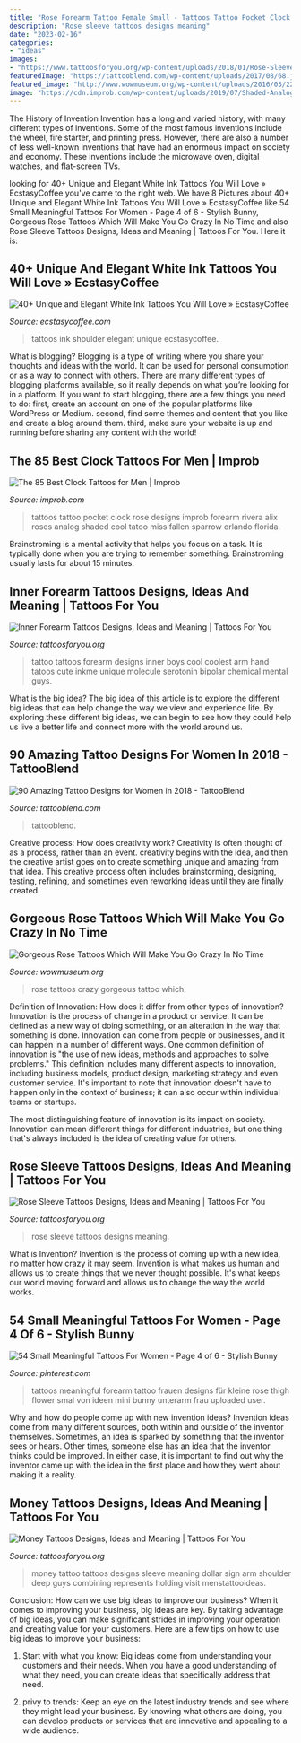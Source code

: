 ```yaml
---
title: "Rose Forearm Tattoo Female Small - Tattoos Tattoo Pocket Clock Rose Designs Improb Forearm Rivera Alix Roses Analog Shaded Cool Tatoo Miss Fallen Sparrow Orlando Florida"
description: "Rose sleeve tattoos designs meaning"
date: "2023-02-16"
categories:
- "ideas"
images:
- "https://www.tattoosforyou.org/wp-content/uploads/2018/01/Rose-Sleeve-Tattoos-for-Women.jpg"
featuredImage: "https://tattooblend.com/wp-content/uploads/2017/08/68.jpg"
featured_image: "http://www.wowmuseum.org/wp-content/uploads/2016/03/22110416-rose-tattoos-.jpg"
image: "https://cdn.improb.com/wp-content/uploads/2019/07/Shaded-Analog-Clock-Tattoo.jpg"
---
```



The History of Invention
Invention has a long and varied history, with many different types of inventions. Some of the most famous inventions include the wheel, fire starter, and printing press. However, there are also a number of less well-known inventions that have had an enormous impact on society and economy. These inventions include the microwave oven, digital watches, and flat-screen TVs.

	

		
looking for 40+ Unique and Elegant White Ink Tattoos You Will Love » EcstasyCoffee you've came to the right web. We have 8 Pictures about 40+ Unique and Elegant White Ink Tattoos You Will Love » EcstasyCoffee like 54 Small Meaningful Tattoos For Women - Page 4 of 6 - Stylish Bunny, Gorgeous Rose Tattoos Which Will Make You Go Crazy In No Time and also Rose Sleeve Tattoos Designs, Ideas and Meaning | Tattoos For You. Here it is:
		
    
## 40+ Unique And Elegant White Ink Tattoos You Will Love » EcstasyCoffee

<img loading=lazy src="https://i2.wp.com/www.ecstasycoffee.com/wp-content/uploads/2016/10/Rose-Gripped-Shoulder.jpg" onerror="this.onerror=null;this.src='https://tse3.mm.bing.net/th?id=OIP.Mj5bMmylK6tIckox8CjY2wHaJ4&amp;pid=15.1';" alt="40+ Unique and Elegant White Ink Tattoos You Will Love » EcstasyCoffee">

_Source: ecstasycoffee.com_

>tattoos ink shoulder elegant unique ecstasycoffee. 

	

What is blogging?
Blogging is a type of writing where you share your thoughts and ideas with the world. It can be used for personal consumption or as a way to connect with others. There are many different types of blogging platforms available, so it really depends on what you’re looking for in a platform. If you want to start blogging, there are a few things you need to do: first, create an account on one of the popular platforms like WordPress or Medium. second, find some themes and content that you like and create a blog around them. third, make sure your website is up and running before sharing any content with the world!

    
## The 85 Best Clock Tattoos For Men | Improb

<img loading=lazy src="https://cdn.improb.com/wp-content/uploads/2019/07/Shaded-Analog-Clock-Tattoo.jpg" onerror="this.onerror=null;this.src='https://tse1.mm.bing.net/th?id=OIP.GNsIMpDM8y71T6tgG9jQMgHaKW&amp;pid=15.1';" alt="The 85 Best Clock Tattoos for Men | Improb">

_Source: improb.com_

>tattoos tattoo pocket clock rose designs improb forearm rivera alix roses analog shaded cool tatoo miss fallen sparrow orlando florida. 

	

Brainstroming is a mental activity that helps you focus on a task. It is typically done when you are trying to remember something. Brainstroming usually lasts for about 15 minutes.

    
## Inner Forearm Tattoos Designs, Ideas And Meaning | Tattoos For You

<img loading=lazy src="https://www.tattoosforyou.org/wp-content/uploads/2017/06/Inner-Forearm-Tattoo-Designs.jpg" onerror="this.onerror=null;this.src='https://tse1.mm.bing.net/th?id=OIP.vYztCZtixW4zmCz2nwgRnAHaNK&amp;pid=15.1';" alt="Inner Forearm Tattoos Designs, Ideas and Meaning | Tattoos For You">

_Source: tattoosforyou.org_

>tattoo tattoos forearm designs inner boys cool coolest arm hand tatoos cute inkme unique molecule serotonin bipolar chemical mental guys. 

	

What is the big idea?
The big idea of this article is to explore the different big ideas that can help change the way we view and experience life. By exploring these different big ideas, we can begin to see how they could help us live a better life and connect more with the world around us.

    
## 90 Amazing Tattoo Designs For Women In 2018 - TattooBlend

<img loading=lazy src="https://tattooblend.com/wp-content/uploads/2017/08/68.jpg" onerror="this.onerror=null;this.src='https://tse1.mm.bing.net/th?id=OIP.mjeWI6ppYxKd7TquHnt0jgHaHZ&amp;pid=15.1';" alt="90 Amazing Tattoo Designs for Women in 2018 - TattooBlend">

_Source: tattooblend.com_

>tattooblend. 

	

Creative process: How does creativity work?
Creativity is often thought of as a process, rather than an event. creativity begins with the idea, and then the creative artist goes on to create something unique and amazing from that idea. This creative process often includes brainstorming, designing, testing, refining, and sometimes even reworking ideas until they are finally created.

    
## Gorgeous Rose Tattoos Which Will Make You Go Crazy In No Time

<img loading=lazy src="http://www.wowmuseum.org/wp-content/uploads/2016/03/22110416-rose-tattoos-.jpg" onerror="this.onerror=null;this.src='https://tse4.mm.bing.net/th?id=OIP.M7SjDgHn7jCKr3LbtyzWeAHaHa&amp;pid=15.1';" alt="Gorgeous Rose Tattoos Which Will Make You Go Crazy In No Time">

_Source: wowmuseum.org_

>rose tattoos crazy gorgeous tattoo which. 

	

Definition of Innovation: How does it differ from other types of innovation?
Innovation is the process of change in a product or service. It can be defined as a new way of doing something, or an alteration in the way that something is done. Innovation can come from people or businesses, and it can happen in a number of different ways. 
One common definition of innovation is "the use of new ideas, methods and approaches to solve problems." This definition includes many different aspects to innovation, including business models, product design, marketing strategy and even customer service. It's important to note that innovation doesn't have to happen only in the context of business; it can also occur within individual teams or startups. 

The most distinguishing feature of innovation is its impact on society. Innovation can mean different things for different industries, but one thing that's always included is the idea of creating value for others.

    
## Rose Sleeve Tattoos Designs, Ideas And Meaning | Tattoos For You

<img loading=lazy src="https://www.tattoosforyou.org/wp-content/uploads/2018/01/Rose-Sleeve-Tattoos-for-Women.jpg" onerror="this.onerror=null;this.src='https://tse2.mm.bing.net/th?id=OIP.U6H_w6qsxJhEs38OoNkF0wHaJ3&amp;pid=15.1';" alt="Rose Sleeve Tattoos Designs, Ideas and Meaning | Tattoos For You">

_Source: tattoosforyou.org_

>rose sleeve tattoos designs meaning. 

	

What is Invention?
Invention is the process of coming up with a new idea, no matter how crazy it may seem. Invention is what makes us human and allows us to create things that we never thought possible. It's what keeps our world moving forward and allows us to change the way the world works.

    
## 54 Small Meaningful Tattoos For Women - Page 4 Of 6 - Stylish Bunny

<img loading=lazy src="https://i.pinimg.com/736x/6a/bb/d2/6abbd2c7ff1642264f747a8ac3bec121.jpg" onerror="this.onerror=null;this.src='https://tse3.mm.bing.net/th?id=OIP.1B17KUalUj_uYcBkIgbkqQHaMl&amp;pid=15.1';" alt="54 Small Meaningful Tattoos For Women - Page 4 of 6 - Stylish Bunny">

_Source: pinterest.com_

>tattoos meaningful forearm tattoo frauen designs für kleine rose thigh flower smal von ideen mini bunny unterarm frau uploaded user. 

	

Why and how do people come up with new invention ideas?
Invention ideas come from many different sources, both within and outside of the inventor themselves. Sometimes, an idea is sparked by something that the inventor sees or hears. Other times, someone else has an idea that the inventor thinks could be improved. In either case, it is important to find out why the inventor came up with the idea in the first place and how they went about making it a reality.

    
## Money Tattoos Designs, Ideas And Meaning | Tattoos For You

<img loading=lazy src="https://www.tattoosforyou.org/wp-content/uploads/2013/11/Money-Tattoo-Ideas.jpg" onerror="this.onerror=null;this.src='https://tse3.mm.bing.net/th?id=OIP.8l5X20UOCeM9zA-MxgfoYwHaJ7&amp;pid=15.1';" alt="Money Tattoos Designs, Ideas and Meaning | Tattoos For You">

_Source: tattoosforyou.org_

>money tattoo tattoos designs sleeve meaning dollar sign arm shoulder deep guys combining represents holding visit menstattooideas. 

	

Conclusion: How can we use big ideas to improve our business?
When it comes to improving your business, big ideas are key. By taking advantage of big ideas, you can make significant strides in improving your operation and creating value for your customers. Here are a few tips on how to use big ideas to improve your business:
1. Start with what you know: Big ideas come from understanding your customers and their needs. When you have a good understanding of what they need, you can create ideas that specifically address that need.

2. privy to trends: Keep an eye on the latest industry trends and see where they might lead your business. By knowing what others are doing, you can develop products or services that are innovative and appealing to a wide audience.


